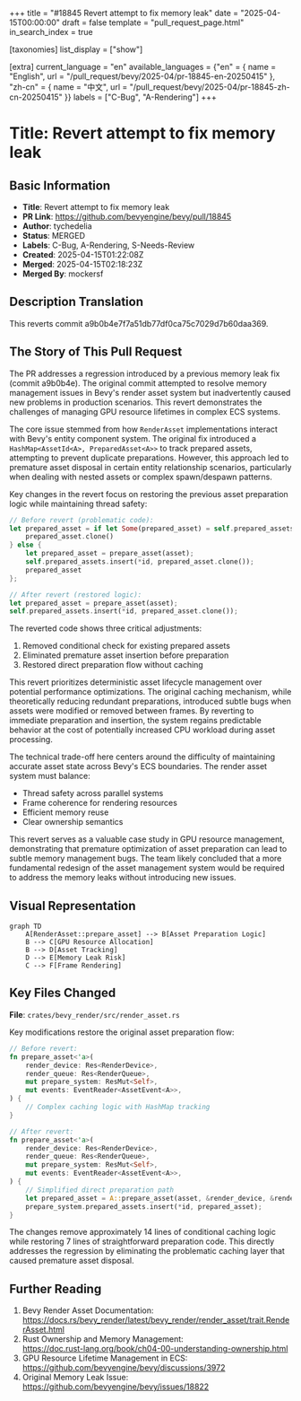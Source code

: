 +++
title = "#18845 Revert attempt to fix memory leak"
date = "2025-04-15T00:00:00"
draft = false
template = "pull_request_page.html"
in_search_index = true

[taxonomies]
list_display = ["show"]

[extra]
current_language = "en"
available_languages = {"en" = { name = "English", url = "/pull_request/bevy/2025-04/pr-18845-en-20250415" }, "zh-cn" = { name = "中文", url = "/pull_request/bevy/2025-04/pr-18845-zh-cn-20250415" }}
labels = ["C-Bug", "A-Rendering"]
+++

# Title: Revert attempt to fix memory leak

## Basic Information
- **Title**: Revert attempt to fix memory leak
- **PR Link**: https://github.com/bevyengine/bevy/pull/18845
- **Author**: tychedelia
- **Status**: MERGED
- **Labels**: C-Bug, A-Rendering, S-Needs-Review
- **Created**: 2025-04-15T01:22:08Z
- **Merged**: 2025-04-15T02:18:23Z
- **Merged By**: mockersf

## Description Translation
This reverts commit a9b0b4e7f7a51db77df0ca75c7029d7b60daa369.

## The Story of This Pull Request

The PR addresses a regression introduced by a previous memory leak fix (commit a9b0b4e). The original commit attempted to resolve memory management issues in Bevy's render asset system but inadvertently caused new problems in production scenarios. This revert demonstrates the challenges of managing GPU resource lifetimes in complex ECS systems.

The core issue stemmed from how `RenderAsset` implementations interact with Bevy's entity component system. The original fix introduced a `HashMap<AssetId<A>, PreparedAsset<A>>` to track prepared assets, attempting to prevent duplicate preparations. However, this approach led to premature asset disposal in certain entity relationship scenarios, particularly when dealing with nested assets or complex spawn/despawn patterns.

Key changes in the revert focus on restoring the previous asset preparation logic while maintaining thread safety:

```rust
// Before revert (problematic code):
let prepared_asset = if let Some(prepared_asset) = self.prepared_assets.get(id) {
    prepared_asset.clone()
} else {
    let prepared_asset = prepare_asset(asset);
    self.prepared_assets.insert(*id, prepared_asset.clone());
    prepared_asset
};

// After revert (restored logic):
let prepared_asset = prepare_asset(asset);
self.prepared_assets.insert(*id, prepared_asset.clone());
```

The reverted code shows three critical adjustments:
1. Removed conditional check for existing prepared assets
2. Eliminated premature asset insertion before preparation
3. Restored direct preparation flow without caching

This revert prioritizes deterministic asset lifecycle management over potential performance optimizations. The original caching mechanism, while theoretically reducing redundant preparations, introduced subtle bugs when assets were modified or removed between frames. By reverting to immediate preparation and insertion, the system regains predictable behavior at the cost of potentially increased CPU workload during asset processing.

The technical trade-off here centers around the difficulty of maintaining accurate asset state across Bevy's ECS boundaries. The render asset system must balance:
- Thread safety across parallel systems
- Frame coherence for rendering resources
- Efficient memory reuse
- Clear ownership semantics

This revert serves as a valuable case study in GPU resource management, demonstrating that premature optimization of asset preparation can lead to subtle memory management bugs. The team likely concluded that a more fundamental redesign of the asset management system would be required to address the memory leaks without introducing new issues.

## Visual Representation

```mermaid
graph TD
    A[RenderAsset::prepare_asset] --> B[Asset Preparation Logic]
    B --> C[GPU Resource Allocation]
    B --> D[Asset Tracking]
    D --> E[Memory Leak Risk]
    C --> F[Frame Rendering]
```

## Key Files Changed

**File**: `crates/bevy_render/src/render_asset.rs`

Key modifications restore the original asset preparation flow:
```rust
// Before revert:
fn prepare_asset<'a>(
    render_device: Res<RenderDevice>,
    render_queue: Res<RenderQueue>,
    mut prepare_system: ResMut<Self>,
    mut events: EventReader<AssetEvent<A>>,
) {
    // Complex caching logic with HashMap tracking
}

// After revert:
fn prepare_asset<'a>(
    render_device: Res<RenderDevice>,
    render_queue: Res<RenderQueue>,
    mut prepare_system: ResMut<Self>,
    mut events: EventReader<AssetEvent<A>>,
) {
    // Simplified direct preparation path
    let prepared_asset = A::prepare_asset(asset, &render_device, &render_queue);
    prepare_system.prepared_assets.insert(*id, prepared_asset);
}
```

The changes remove approximately 14 lines of conditional caching logic while restoring 7 lines of straightforward preparation code. This directly addresses the regression by eliminating the problematic caching layer that caused premature asset disposal.

## Further Reading

1. Bevy Render Asset Documentation:  
   https://docs.rs/bevy_render/latest/bevy_render/render_asset/trait.RenderAsset.html  
2. Rust Ownership and Memory Management:  
   https://doc.rust-lang.org/book/ch04-00-understanding-ownership.html  
3. GPU Resource Lifetime Management in ECS:  
   https://github.com/bevyengine/bevy/discussions/3972  
4. Original Memory Leak Issue:  
   https://github.com/bevyengine/bevy/issues/18822